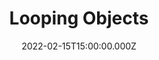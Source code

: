 ---
title: Looping Objects
description: Description here
date: 2022-02-15T15:00:00.000Z
released: false
---